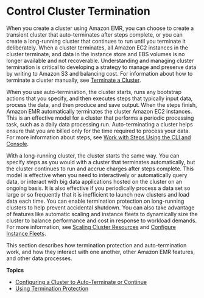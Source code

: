 # Control Cluster Termination<a name="emr-plan-termination"></a>

When you create a cluster using Amazon EMR, you can choose to create a transient cluster that auto\-terminates after steps complete, or you can create a long\-running cluster that continues to run until you terminate it deliberately\. When a cluster terminates, all Amazon EC2 instances in the cluster terminate, and data in the instance store and EBS volumes is no longer available and not recoverable\. Understanding and managing cluster termination is critical to developing a strategy to manage and preserve data by writing to Amazon S3 and balancing cost\. For information about how to terminate a cluster manually, see [Terminate a Cluster](UsingEMR_TerminateJobFlow.md)\.

When you use auto\-termination, the cluster starts, runs any bootstrap actions that you specify, and then executes steps that typically input data, process the data, and then produce and save output\. When the steps finish, Amazon EMR automatically terminates the cluster Amazon EC2 instances\. This is an effective model for a cluster that performs a periodic processing task, such as a daily data processing run\. Auto\-terminating a cluster helps ensure that you are billed only for the time required to process your data\. For more information about steps, see [Work with Steps Using the CLI and Console](emr-work-with-steps.md)\.

With a long\-running cluster, the cluster starts the same way\. You can specify steps as you would with a cluster that terminates automatically, but the cluster continues to run and accrue charges after steps complete\. This model is effective when you need to interactively or automatically query data, or interact with big data applications hosted on the cluster on an ongoing basis\. It is also effective if you periodically process a data set so large or so frequently that it is inefficient to launch new clusters and load data each time\. You can enable termination protection on long\-running clusters to help prevent accidental shutdown\. You can also take advantage of features like automatic scaling and instance fleets to dynamically size the cluster to balance performance and cost in response to workload demands\. For more information, see [Scaling Cluster Resources](emr-scale-on-demand.md) and [Configure Instance Fleets](emr-instance-fleet.md)\.

This section describes how termination protection and auto\-termination work, and how they interact with one another, other Amazon EMR features, and other data processes\.

**Topics**
+ [Configuring a Cluster to Auto\-Terminate or Continue](emr-plan-longrunning-transient.md)
+ [Using Termination Protection](UsingEMR_TerminationProtection.md)